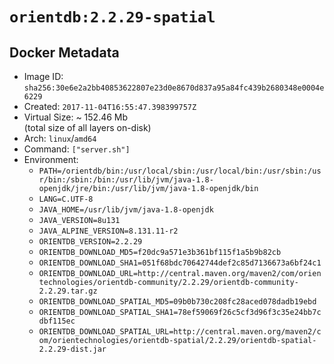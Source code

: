# `orientdb:2.2.29-spatial`

## Docker Metadata

- Image ID: `sha256:30e6e2a2bb40853622807e23d0e8670d837a95a84fc439b2680348e0004e6229`
- Created: `2017-11-04T16:55:47.398399757Z`
- Virtual Size: ~ 152.46 Mb  
  (total size of all layers on-disk)
- Arch: `linux`/`amd64`
- Command: `["server.sh"]`
- Environment:
  - `PATH=/orientdb/bin:/usr/local/sbin:/usr/local/bin:/usr/sbin:/usr/bin:/sbin:/bin:/usr/lib/jvm/java-1.8-openjdk/jre/bin:/usr/lib/jvm/java-1.8-openjdk/bin`
  - `LANG=C.UTF-8`
  - `JAVA_HOME=/usr/lib/jvm/java-1.8-openjdk`
  - `JAVA_VERSION=8u131`
  - `JAVA_ALPINE_VERSION=8.131.11-r2`
  - `ORIENTDB_VERSION=2.2.29`
  - `ORIENTDB_DOWNLOAD_MD5=f20dc9a571e3b361bf115f1a5b9b82cb`
  - `ORIENTDB_DOWNLOAD_SHA1=051f68bdc70642744def2c85d7136673a6bf24c1`
  - `ORIENTDB_DOWNLOAD_URL=http://central.maven.org/maven2/com/orientechnologies/orientdb-community/2.2.29/orientdb-community-2.2.29.tar.gz`
  - `ORIENTDB_DOWNLOAD_SPATIAL_MD5=09b0b730c208fc28aced078dadb19ebd`
  - `ORIENTDB_DOWNLOAD_SPATIAL_SHA1=78ef59069f26c5cf3d96f3c35e24bb7cdbf115ec`
  - `ORIENTDB_DOWNLOAD_SPATIAL_URL=http://central.maven.org/maven2/com/orientechnologies/orientdb-spatial/2.2.29/orientdb-spatial-2.2.29-dist.jar`
